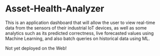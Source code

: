 # Asset-Health-Analyzer
This is an application dashboard that will allow the user to view real-time data from the sensors of their industrial IoT devices, as well as some analytics such as its predicted correctness, live forecasted values using Machine Learning, and also batch queries on historical data using ML.​  ​

Not yet deployed on the Web!
